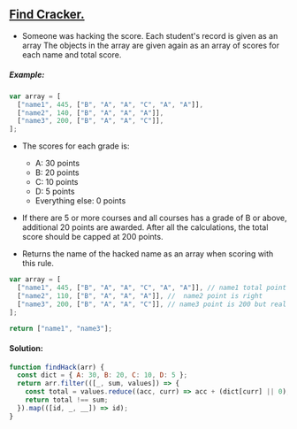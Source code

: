 ## [Find Cracker.](https://www.codewars.com/kata/59f70440bee845599c000085)

- Someone was hacking the score. Each student's record is given as an array The objects in the array are given again as an array of scores for each name and total score.

##### Example:

```js
var array = [
  ["name1", 445, ["B", "A", "A", "C", "A", "A"]],
  ["name2", 140, ["B", "A", "A", "A"]],
  ["name3", 200, ["B", "A", "A", "C"]],
];
```

- The scores for each grade is:

  - A: 30 points
  - B: 20 points
  - C: 10 points
  - D: 5 points
  - Everything else: 0 points

- If there are 5 or more courses and all courses has a grade of B or above, additional 20 points are awarded. After all the calculations, the total score should be capped at 200 points.

- Returns the name of the hacked name as an array when scoring with this rule.

```js
var array = [
  ["name1", 445, ["B", "A", "A", "C", "A", "A"]], // name1 total point is over 200 => hacked
  ["name2", 110, ["B", "A", "A", "A"]], //  name2 point is right
  ["name3", 200, ["B", "A", "A", "C"]], // name3 point is 200 but real point is 90 => hacked
];

return ["name1", "name3"];
```

#### Solution:

```js
function findHack(arr) {
  const dict = { A: 30, B: 20, C: 10, D: 5 };
  return arr.filter(([_, sum, values]) => {
    const total = values.reduce((acc, curr) => acc + (dict[curr] || 0), 0) + (values.length >= 5 && values.every(v => v === "A" || v === "B") ? 20 : 0);
    return total !== sum;
  }).map(([id, _, __]) => id);
}
```
